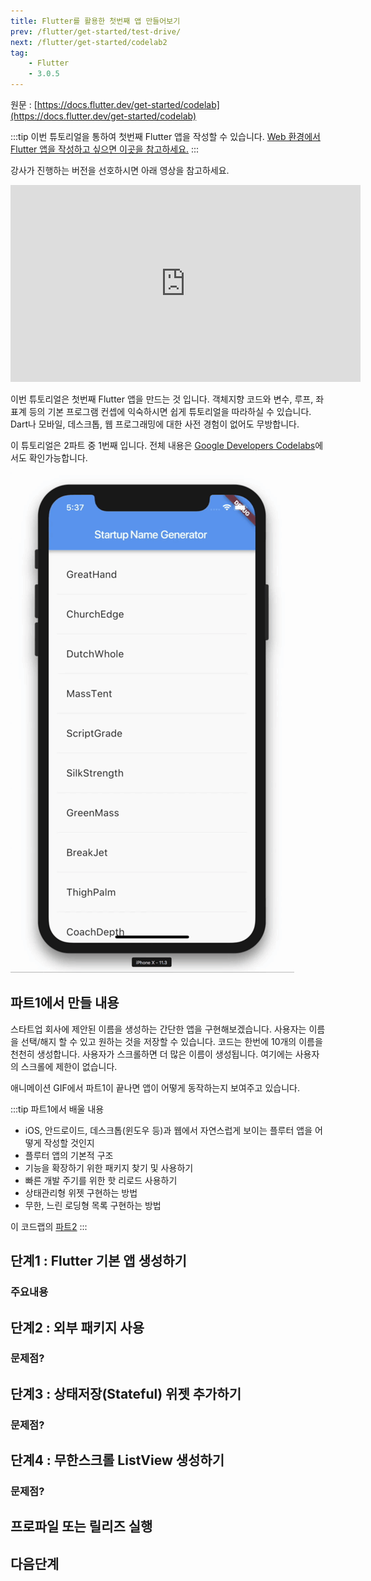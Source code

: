 ```yaml
---
title: Flutter를 활용한 첫번째 앱 만들어보기
prev: /flutter/get-started/test-drive/
next: /flutter/get-started/codelab2
tag:
    - Flutter
    - 3.0.5
---
```


원문 : [https://docs.flutter.dev/get-started/codelab](https://docs.flutter.dev/get-started/codelab)

:::tip
이번 튜토리얼을 통하여 첫번째 Flutter 앱을 작성할 수 있습니다.
[Web 환경에서 Flutter 앱을 작성하고 싶으면 이곳을 참고하세요.](./codelab-web.md)
:::

강사가 진행하는 버전을 선호하시면 아래 영상을 참고하세요.

<iframe width="560" height="315" src="https://www.youtube.com/embed/Z6KZ3cTGBWw" title="YouTube video player" frameborder="0" allow="accelerometer; autoplay; clipboard-write; encrypted-media; gyroscope; picture-in-picture" allowfullscreen></iframe>

이번 튜토리얼은 첫번째 Flutter 앱을 만드는 것 입니다.
객체지향 코드와 변수, 루프, 좌표계 등의 기본 프로그램 컨셉에 익숙하시면 쉽게 튜토리얼을 따라하실 수 있습니다.
Dart나 모바일, 데스크톱, 웹 프로그래밍에 대한 사전 경험이 없어도 무방합니다.

이 튜토리얼은 2파트 중 1번째 입니다.
전체 내용은 [Google Developers Codelabs](https://codelabs.developers.google.com/)에서도 확인가능합니다.

![startup-namer-part-1.gif](./startup-namer-part-1.gif)

## 파트1에서 만들 내용

스타트업 회사에 제안된 이름을 생성하는 간단한 앱을 구현해보겠습니다.
사용자는 이름을 선택/해지 할 수 있고 원하는 것을 저장할 수 있습니다.
코드는 한번에 10개의 이름을 천천히 생성합니다.
사용자가 스크롤하면 더 많은 이름이 생성됩니다.
여기에는 사용자의 스크롤에 제한이 없습니다.

애니메이션 GIF에서 파트1이 끝나면 앱이 어떻게 동작하는지 보여주고 있습니다.

:::tip 파트1에서 배울 내용
* iOS, 안드로이드, 데스크톱(윈도우 등)과 웹에서 자연스럽게 보이는 플루터 앱을 어떻게 작성할 것인지
* 플루터 앱의 기본적 구조
* 기능을 확장하기 위한 패키지 찾기 및 사용하기
* 빠른 개발 주기를 위한 핫 리로드 사용하기
* 상태관리형 위젯 구현하는 방법
* 무한, 느린 로딩형 목록 구현하는 방법

이 코드랩의 [파트2](codelab2.md)
:::

## 단계1 : Flutter 기본 앱 생성하기

### 주요내용

## 단계2 : 외부 패키지 사용

### 문제점?

## 단계3 : 상태저장(Stateful) 위젯 추가하기

### 문제점?

## 단계4 : 무한스크롤 ListView 생성하기

### 문제점?

## 프로파일 또는 릴리즈 실행

## 다음단계